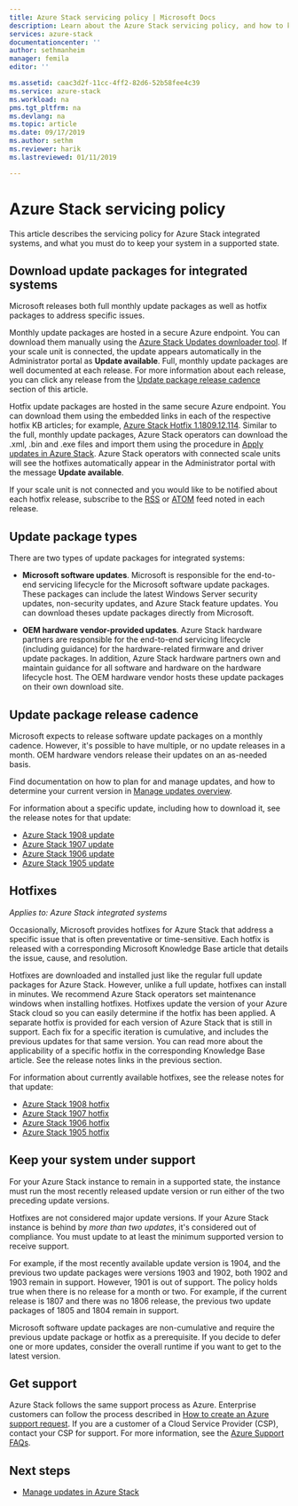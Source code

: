 ```yaml
---
title: Azure Stack servicing policy | Microsoft Docs
description: Learn about the Azure Stack servicing policy, and how to keep an integrated system in a supported state.
services: azure-stack
documentationcenter: ''
author: sethmanheim
manager: femila
editor: ''

ms.assetid: caac3d2f-11cc-4ff2-82d6-52b58fee4c39
ms.service: azure-stack
ms.workload: na
pms.tgt_pltfrm: na
ms.devlang: na
ms.topic: article
ms.date: 09/17/2019
ms.author: sethm
ms.reviewer: harik
ms.lastreviewed: 01/11/2019

---
```


# Azure Stack servicing policy

This article describes the servicing policy for Azure Stack integrated systems, and what you must do to keep your system in a supported state.

## Download update packages for integrated systems

Microsoft releases both full monthly update packages as well as hotfix packages to address specific issues.

Monthly update packages are hosted in a secure Azure endpoint. You can download them manually using the [Azure Stack Updates downloader tool](https://aka.ms/azurestackupdatedownload). If your scale unit is connected, the update appears automatically in the Administrator portal as **Update available**. Full, monthly update packages are well documented at each release. For more information about each release, you can click any release from the [Update package release cadence](#update-package-release-cadence) section of this article.

Hotfix update packages are hosted in the same secure Azure endpoint. You can download them using the embedded links in each of the respective hotfix KB articles; for example, [Azure Stack Hotfix 1.1809.12.114](https://support.microsoft.com/help/4481548/azure-stack-hotfix-1-1809-12-114). Similar to the full, monthly update packages, Azure Stack operators can download the .xml, .bin and .exe files and import them using the procedure in [Apply updates in Azure Stack](azure-stack-apply-updates.md). Azure Stack operators with connected scale units will see the hotfixes automatically appear in the Administrator portal with the message **Update available**.

If your scale unit is not connected and you would like to be notified about each hotfix release, subscribe to the [RSS](https://support.microsoft.com/app/content/api/content/feeds/sap/en-us/32d322a8-acae-202d-e9a9-7371dccf381b/rss) or [ATOM](https://support.microsoft.com/app/content/api/content/feeds/sap/en-us/32d322a8-acae-202d-e9a9-7371dccf381b/atom) feed noted in each release.

## Update package types

There are two types of update packages for integrated systems:

- **Microsoft software updates**. Microsoft is responsible for the end-to-end servicing lifecycle for the Microsoft software update packages. These packages can include the latest Windows Server security updates, non-security updates, and Azure Stack feature updates. You can download theses update packages directly from Microsoft.

- **OEM hardware vendor-provided updates**. Azure Stack hardware partners are responsible for the end-to-end servicing lifecycle (including guidance) for the hardware-related firmware and driver update packages. In addition, Azure Stack hardware partners own and maintain guidance for all software and hardware on the hardware lifecycle host. The OEM hardware vendor hosts these update packages on their own download site.

## Update package release cadence

Microsoft expects to release software update packages on a monthly cadence. However, it's possible to have multiple, or no update releases in a month. OEM hardware vendors release their updates on an as-needed basis.

Find documentation on how to plan for and manage updates, and how to determine your current version in [Manage updates overview](azure-stack-updates.md).

For information about a specific update, including how to download it, see the release notes for that update:

- [Azure Stack 1908 update](/azure-stack/operator/release-notes?view=azs-1908)
- [Azure Stack 1907 update](/azure-stack/operator/release-notes?view=azs-1907)
- [Azure Stack 1906 update](/azure-stack/operator/release-notes?view=azs-1906)
- [Azure Stack 1905 update](/azure-stack/operator/release-notes?view=azs-1905)

## Hotfixes

*Applies to: Azure Stack integrated systems*

Occasionally, Microsoft provides hotfixes for Azure Stack that address a specific issue that is often preventative or time-sensitive.  Each hotfix is released with a corresponding Microsoft Knowledge Base article that details the issue, cause, and resolution.

Hotfixes are downloaded and installed just like the regular full update packages for Azure Stack. However, unlike a full update, hotfixes can install in minutes. We recommend Azure Stack operators set maintenance windows when installing hotfixes. Hotfixes update the version of your Azure Stack cloud so you can easily determine if the hotfix has been applied. A separate hotfix is provided for each version of Azure Stack that is still in support. Each fix for a specific iteration is cumulative, and includes the previous updates for that same version. You can read more about the applicability of a specific hotfix in the corresponding Knowledge Base article. See the release notes links in the previous section.

For information about currently available hotfixes, see the release notes for that update:

- [Azure Stack 1908 hotfix](/azure-stack/operator/release-notes?view=azs-1908#hotfixes-1908)
- [Azure Stack 1907 hotfix](/azure-stack/operator/release-notes?view=azs-1907#hotfixes-1907)
- [Azure Stack 1906 hotfix](/azure-stack/operator/release-notes?view=azs-1906#hotfixes-1906)
- [Azure Stack 1905 hotfix](/azure-stack/operator/release-notes?view=azs-1905#hotfixes-1905)

## Keep your system under support

For your Azure Stack instance to remain in a supported state, the instance must run the most recently released update version or run either of the two preceding update versions.

Hotfixes are not considered major update versions. If your Azure Stack instance is behind by *more than two updates*, it's considered out of compliance. You must update to at least the minimum supported version to receive support.

For example, if the most recently available update version is 1904, and the previous two update packages were versions 1903 and 1902, both 1902 and 1903 remain in support. However, 1901 is out of support. The policy holds true when there is no release for a month or two. For example, if the current release is 1807 and there was no 1806 release, the previous two update packages of 1805 and 1804 remain in support.

Microsoft software update packages are non-cumulative and require the previous update package or hotfix as a prerequisite. If you decide to defer one or more updates, consider the overall runtime if you want to get to the latest version.

## Get support

Azure Stack follows the same support process as Azure. Enterprise customers can follow the process described in [How to create an Azure support request](https://docs.microsoft.com/azure/azure-supportability/how-to-create-azure-support-request). If you are a customer of a Cloud Service Provider (CSP), contact your CSP for support. For more information, see the [Azure Support FAQs](https://azure.microsoft.com/support/faq/).

## Next steps

- [Manage updates in Azure Stack](azure-stack-updates.md)
